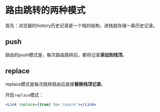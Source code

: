 # 路由跳转的两种模式

首先：浏览器的history历史记录是一个栈的结构，进栈就存储一条历史记录。



## push

路由的push模式是，每次路由跳转后，都将记录**添加到栈顶**。

## replace

replace模式是每次跳转路由后直接**替换栈顶记录**。

开启`replace`模式：

```jsx
<Link replace={true} to='/xxx/x'></Link>
```

